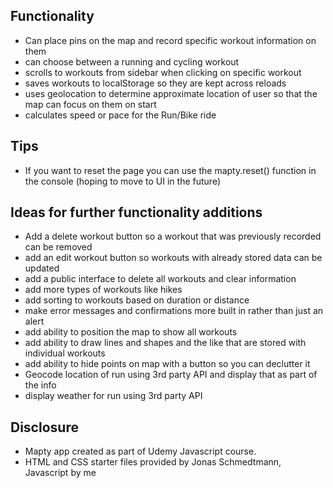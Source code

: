 ## Functionality

- Can place pins on the map and record specific workout information on them
- can choose between a running and cycling workout
- scrolls to workouts from sidebar when clicking on specific workout
- saves workouts to localStorage so they are kept across reloads
- uses geolocation to determine approximate location of user so that the map can focus on them on start
- calculates speed or pace for the Run/Bike ride

## Tips

- If you want to reset the page you can use the mapty.reset() function in the console (hoping to move to UI in the future)

## Ideas for further functionality additions

- Add a delete workout button so a workout that was previously recorded can be removed
- add an edit workout button so workouts with already stored data can be updated
- add a public interface to delete all workouts and clear information
- add more types of workouts like hikes
- add sorting to workouts based on duration or distance
- make error messages and confirmations more built in rather than just an alert
- add ability to position the map to show all workouts
- add ability to draw lines and shapes and the like that are stored with individual workouts
- add ability to hide points on map with a button so you can declutter it
- Geocode location of run using 3rd party API and display that as part of the info
- display weather for run using 3rd party API

## Disclosure

- Mapty app created as part of Udemy Javascript course.
- HTML and CSS starter files provided by Jonas Schmedtmann, Javascript by me
